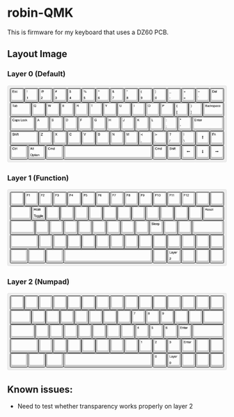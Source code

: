 # robin-QMK
This is firmware for my keyboard that uses a DZ60 PCB.

## Layout Image
### Layer 0 (Default)
![](keyboard-layout_0.png "Robin's keyboard layout")

### Layer 1 (Function)
![](keyboard-layout_1.png "Robin's keyboard layout")

### Layer 2 (Numpad)
![](keyboard-layout_2.png "Robin's keyboard layout")

## Known issues:
- Need to test whether transparency works properly on layer 2
